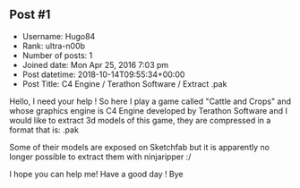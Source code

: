 ## Post #1
- Username: Hugo84
- Rank: ultra-n00b
- Number of posts: 1
- Joined date: Mon Apr 25, 2016 7:03 pm
- Post datetime: 2018-10-14T09:55:34+00:00
- Post Title: C4 Engine / Terathon Software / Extract .pak

Hello,
I need your help ! So here I play a game called "Cattle and Crops" and whose graphics engine is C4 Engine developed by Terathon Software and I would like to extract 3d models of this game, they are compressed in a format that is: .pak

Some of their models are exposed on Sketchfab but it is apparently no longer possible to extract them with ninjaripper :/

I hope you can help me!
Have a good day !
Bye
